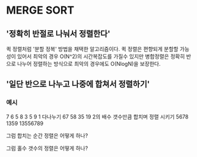 # MERGE SORT

## '정확히 반절로 나눠서 정렬한다'

퀵 정렬처럼 '분할 정복' 방법을 채택한 알고리즘이다.
퀵 정렬은 편향되게 분할할 가능성이 있어서 최악의 경우 O(N^2)의 시간복잡도를 가질수 있지만
병합정렬은 정확히 반으로 나누어 정렬하는 방식으로 최악의 경우에도 O(NlogN)을 보장한다.

## '일단 반으로 나누고 나중에 합쳐서 정렬하기'

### 예시

7 6 5 8 3 5 9 1 다나누기
67 58 35 19 2의 배수 갯수만큼 합치며 정렬 시키기
5678 1359
13556789

그럼 합치는 순간 정렬은 어떻게 하나?

그럼 홀수 갯수의 정렬은 어떻게 하나?

